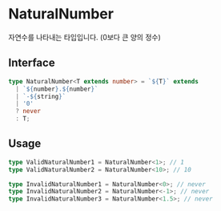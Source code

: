 # NaturalNumber

자연수를 나타내는 타입입니다. (0보다 큰 양의 정수)

## Interface

```ts title="typescript"
type NaturalNumber<T extends number> = `${T}` extends
  | `${number}.${number}`
  | `-${string}`
  | '0'
  ? never
  : T;
```

## Usage

```ts title="typescript"
type ValidNaturalNumber1 = NaturalNumber<1>; // 1
type ValidNaturalNumber2 = NaturalNumber<10>; // 10

type InvalidNaturalNumber1 = NaturalNumber<0>; // never
type InvalidNaturalNumber2 = NaturalNumber<-1>; // never
type InvalidNaturalNumber3 = NaturalNumber<1.5>; // never
``` 